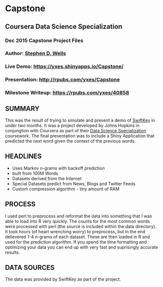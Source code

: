 # Capstone
## Coursera Data Science Specialization
### Dec 2015 Capstone Project Files

### Author: [Stephen D. Wells](http://www.stephendwells.com/)

### Live Demo: <https://yxes.shinyapps.io/Capstone/>
### Presentation: <http://rpubs.com/yxes/Capstone>
### Milestone Writeup: <https://rpubs.com/yxes/40858>

## SUMMARY

This was the result of trying to simulate and present a demo
of [SwiftKey](http://swiftkey.com/en) in under two months. It
was a project developed by Johns Hopkins in conjungtion with
Coursera as part of their 
[Data Science Specialization](https://www.coursera.org/specializations/jhudatascience)
coursework. The final presentation was to include a Shiny
Application that predicted the next word given the context of 
the previous words.

## HEADLINES

* Uses Markov n-grams with backoff prediction
* built from 100M Words
* Datasets derived from the Internet
* Special Datasets predict from News, Blogs and Twitter Feeds
* Custom compression algorithm - tiny amount of RAM

## PROCESS

I used perl to preprocess and reformat the data into something that 
I was able to load into R very quickly. The counts for the most 
common words were processed with perl (the source is included within
the data directory). It took hours (of heart wrenching worry) to preprocess,
but in the end delievered 1-4 n-grams of each dataset. These are then
loaded in R and used for the prediction algorithm. If you spend the time
formatting and optimizing your data you can end up with very fast
and suprisingly accurate results.

## DATA SOURCES

The data was provided by SwiftKey as part of the project.
